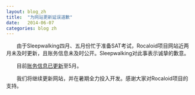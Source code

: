 ```yaml
---
layout: blog_zh
title:  "为网站更新延误道歉"
date:   2014-06-07
categories: blog zh
---
```


&emsp;&emsp;由于Sleepwalking四月、五月份忙于准备SAT考试，Rocaloid项目网站近两月未及时更新，且账务信息未及时公开。Sleepwalking对此事表示诚挚的歉意。

&emsp;&emsp;目前[账务信息已更新](/sub/zh/accounting.html)至5月。

&emsp;&emsp;我们将继续更新网站，并在暑期全力投入开发。感谢大家对Rocaloid项目的支持。

